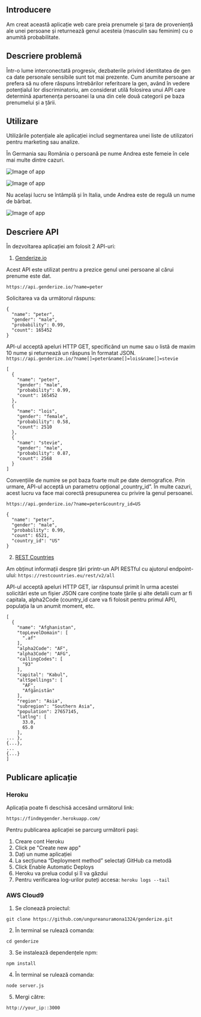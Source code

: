 ## Introducere

Am creat această aplicație web care preia prenumele și țara de proveniență ale unei persoane și returnează genul acesteia (masculin sau feminim) cu o anumită probabilitate. 

## Descriere problemă
Într-o lume interconectată progresiv, dezbaterile privind identitatea de gen ca date personale sensibile sunt tot mai prezente. Cum anumite persoane ar prefera să nu ofere răspuns întrebărilor referitoare la gen, având în vedere potențialul lor discriminatoriu, am considerat utilă folosirea unui API care determină apartenența persoanei la una din cele două categorii pe baza prenumelui și a țării. 

## Utilizare
Utilizările potențiale ale aplicației includ segmentarea unei liste de utilizatori pentru marketing sau analize.

În Germania sau România o persoană pe nume Andrea este femeie în cele mai multe dintre cazuri.

![Image of app](https://github.com/ungureanuramona1324/genderize/blob/master/img/andrea-germany.JPG)

![Image of app](https://github.com/ungureanuramona1324/genderize/blob/master/img/andrea-romania.JPG)

Nu același lucru se întâmplă și în Italia, unde Andrea este de regulă un nume de bărbat.

![Image of app](https://github.com/ungureanuramona1324/genderize/blob/master/img/andrea-italy.JPG)

## Descriere API
În dezvoltarea aplicației am folosit 2 API-uri:
1. [Genderize.io](https://genderize.io/)

Acest API este utilizat pentru a prezice genul unei persoane al cărui prenume este dat. 

`https://api.genderize.io/?name=peter`

Solicitarea va da următorul răspuns:
```
{
  "name": "peter",
  "gender": "male",
  "probability": 0.99,
  "count": 165452
}
```
API-ul acceptă apeluri HTTP GET, specificând un nume sau o listă de maxim 10 nume și returnează un răspuns în formatat JSON.
`https://api.genderize.io/?name[]=peter&name[]=lois&name[]=stevie`
```
[
  {
    "name": "peter",
    "gender": "male",
    "probability": 0.99,
    "count": 165452
  },
  {
    "name": "lois",
    "gender": "female",
    "probability": 0.58,
    "count": 2510
  },
  {
    "name": "stevie",
    "gender": "male",
    "probability": 0.87,
    "count": 2568
  }
]
```

Convențiile de numire se pot baza foarte mult pe date demografice. Prin urmare, API-ul acceptă un parametru opțional „country_id”. În multe cazuri, acest lucru va face mai corectă presupunerea cu privire la genul persoanei. 

`https://api.genderize.io/?name=peter&country_id=US`
```
{
  "name": "peter",
  "gender": "male",
  "probability": 0.99,
  "count": 6521,
  "country_id": "US"
}
```

2. [REST Countries](https://restcountries.eu/)

Am obținut informații despre țări printr-un API RESTful cu ajutorul endpoint-ului: 
`https://restcountries.eu/rest/v2/all`

API-ul acceptă apeluri HTTP GET, iar răspunsul primit în urma acestei solicitări este un fișier JSON care conține toate țările și alte detalii cum ar fi capitala, alpha2Code (country_id care va fi folosit pentru primul API), populația la un anumit moment, etc.
```
[
  {
    "name": "Afghanistan",
    "topLevelDomain": [
      ".af"
    ],
    "alpha2Code": "AF",
    "alpha3Code": "AFG",
    "callingCodes": [
      "93"
    ],
    "capital": "Kabul",
    "altSpellings": [
      "AF",
      "Afġānistān"
    ],
    "region": "Asia",
    "subregion": "Southern Asia",
    "population": 27657145,
    "latlng": [
      33.0,
      65.0
    ],
... },
{...},
...
{...}
]
```

## Publicare aplicație 

### Heroku
Aplicația poate fi deschisă accesând următorul link:

`https://findmygender.herokuapp.com/`

Pentru publicarea aplicației se parcurg următorii pași:
1. Creare cont Heroku
2. Click pe "Create new app"
3. Dați un nume aplicației
4. La secțiunea “Deployment method” selectați GitHub ca metodă
5. Click Enable Automatic Deploys 
6. Heroku va prelua codul și îl va găzdui
7. Pentru verificarea log-urilor puteți accesa: `heroku logs --tail`

### AWS Cloud9
1. Se clonează proiectul:

`git clone https://github.com/ungureanuramona1324/genderize.git`

2. În terminal se rulează comanda:

`cd genderize`

3. Se instalează dependențele npm:

`npm install`

4. În terminal se rulează comanda:

`node server.js`

5. Mergi către:

`http://your_ip::3000`
